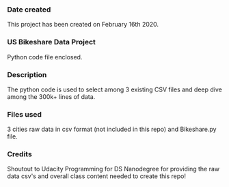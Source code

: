 ### Date created
This project has been created on February 16th 2020.

### US Bikeshare Data Project
Python code file enclosed.

### Description
The python code is used to select among 3 existing CSV files and deep dive among the 300k+ lines of data.

### Files used
3 cities raw data in csv format (not included in this repo) and Bikeshare.py file.

### Credits
Shoutout to Udacity Programming for DS Nanodegree for providing the raw data csv's and overall class content needed to create this repo!
